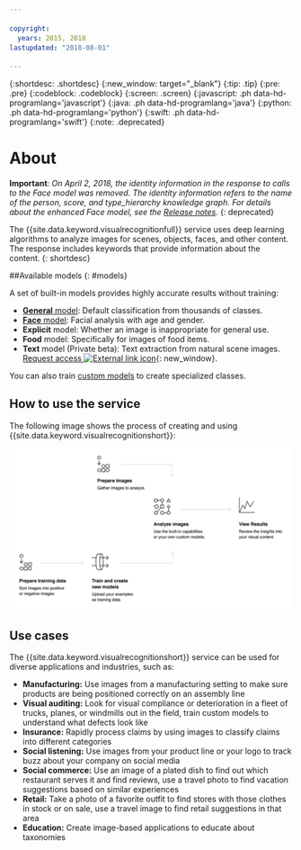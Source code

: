 ```yaml
---

copyright:
  years: 2015, 2018
lastupdated: "2018-08-01"

---
```


{:shortdesc: .shortdesc}
{:new_window: target="_blank"}
{:tip: .tip}
{:pre: .pre}
{:codeblock: .codeblock}
{:screen: .screen}
{:javascript: .ph data-hd-programlang='javascript'}
{:java: .ph data-hd-programlang='java'}
{:python: .ph data-hd-programlang='python'}
{:swift: .ph data-hd-programlang='swift'}
{:note: .deprecated}

# About

**Important**: *On April 2, 2018, the identity information in the response to calls to the Face model was removed. The identity information refers to the name of the person, score, and type_hierarchy knowledge graph. For details about the enhanced Face model, see the [Release notes](/docs/services/visual-recognition/release-notes.html#2april2018).*
{: deprecated}

The {{site.data.keyword.visualrecognitionfull}} service uses deep learning algorithms to analyze images for scenes, objects, faces, and other content. The response includes keywords that provide information about the content.
{: shortdesc}

##Available models
{: #models}

A set of built-in models provides highly accurate results without training:

- [**General** model](/docs/services/visual-recognition/customizing.html#general-model): Default classification from thousands of classes.
- [**Face** model](/docs/services/visual-recognition/getting-started.html#detect-faces): Facial analysis with age and gender.
- **Explicit** model: Whether an image is inappropriate for general use.
- **Food** model: Specifically for images of food items.
- **Text** model (Private beta): Text extraction from natural scene images. [Request access ![External link icon](../../icons/launch-glyph.svg "External link icon")](https://datasciencex.typeform.com/to/nU6efl){: new_window}.



You can also train [custom models](/docs/services/visual-recognition/tutorial-custom-classifier.html) to create specialized classes.

## How to use the service

The following image shows the process of creating and using {{site.data.keyword.visualrecognitionshort}}:

![Describes the flow of the {{site.data.keyword.visualrecognitionshort}} service, from preparing, training, and classifying images to viewing results.](images/visual-recognition-process-110717.png)

## Use cases

The {{site.data.keyword.visualrecognitionshort}} service can be used for diverse applications and industries, such as:

- **Manufacturing:** Use images from a manufacturing setting to make sure products are being positioned correctly on an assembly line
- **Visual auditing:** Look for visual compliance or deterioration in a fleet of trucks, planes, or windmills out in the field, train custom models to understand what defects look like
- **Insurance:** Rapidly process claims by using images to classify claims into different categories
- **Social listening:** Use images from your product line or your logo to track buzz about your company on social media
- **Social commerce:** Use an image of a plated dish to find out which restaurant serves it and find reviews, use a travel photo to find vacation suggestions based on similar experiences
- **Retail:** Take a photo of a favorite outfit to find stores with those clothes in stock or on sale, use a travel image to find retail suggestions in that area
- **Education:** Create image-based applications to educate about taxonomies
